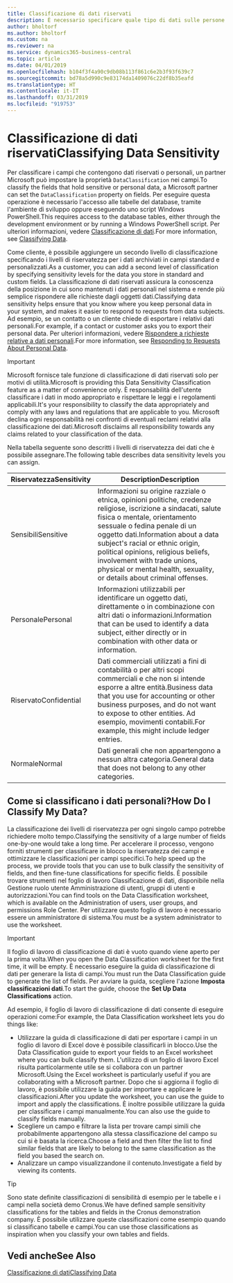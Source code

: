 ```yaml
---
title: Classificazione di dati riservati
description: È necessario specificare quale tipo di dati sulle persone memorizzare in modo da rispondere alle richieste dell'oggetto dati.
author: bholtorf
ms.author: bholtorf
ms.custom: na
ms.reviewer: na
ms.service: dynamics365-business-central
ms.topic: article
ms.date: 04/01/2019
ms.openlocfilehash: b104f3f4a90c9db08b113f861c6e2b3f93f639c7
ms.sourcegitcommit: bd78a5d990c9e83174da1409076c22df8b35eafd
ms.translationtype: HT
ms.contentlocale: it-IT
ms.lasthandoff: 03/31/2019
ms.locfileid: "919753"
---
```

# <a name="classifying-data-sensitivity"></a><span data-ttu-id="42c36-103">Classificazione di dati riservati</span><span class="sxs-lookup"><span data-stu-id="42c36-103">Classifying Data Sensitivity</span></span>
<span data-ttu-id="42c36-104">Per classificare i campi che contengono dati riservati o personali, un partner Microsoft può impostare la proprietà ```DataClassification``` nei campi.</span><span class="sxs-lookup"><span data-stu-id="42c36-104">To classify the fields that hold sensitive or personal data, a Microsoft partner can set the ```DataClassification``` property on fields.</span></span> <span data-ttu-id="42c36-105">Per eseguire questa operazione è necessario l'accesso alle tabelle del database, tramite l'ambiente di sviluppo oppure eseguendo uno script Windows PowerShell.</span><span class="sxs-lookup"><span data-stu-id="42c36-105">This requires access to the database tables, either through the development environment or by running a Windows PowerShell script.</span></span> <span data-ttu-id="42c36-106">Per ulteriori informazioni, vedere [Classificazione di dati](https://docs.microsoft.com/en-us/dynamics-nav/classifying-data).</span><span class="sxs-lookup"><span data-stu-id="42c36-106">For more information, see [Classifying Data](https://docs.microsoft.com/en-us/dynamics-nav/classifying-data).</span></span>  

<span data-ttu-id="42c36-107">Come cliente, è possibile aggiungere un secondo livello di classificazione specificando i livelli di riservatezza per i dati archiviati in campi standard e personalizzati.</span><span class="sxs-lookup"><span data-stu-id="42c36-107">As a customer, you can add a second level of classification by specifying sensitivity levels for the data you store in standard and custom fields.</span></span> <span data-ttu-id="42c36-108">La classificazione di dati riservati assicura la conoscenza della posizione in cui sono mantenuti i dati personali nel sistema e rende più semplice rispondere alle richieste dagli oggetti dati.</span><span class="sxs-lookup"><span data-stu-id="42c36-108">Classifying data sensitivity helps ensure that you know where you keep personal data in your system, and makes it easier to respond to requests from data subjects.</span></span> <span data-ttu-id="42c36-109">Ad esempio, se un contatto o un cliente chiede di esportare i relativi dati personali.</span><span class="sxs-lookup"><span data-stu-id="42c36-109">For example, if a contact or customer asks you to export their personal data.</span></span> <span data-ttu-id="42c36-110">Per ulteriori informazioni, vedere [Rispondere a richieste relative a dati personali](admin-responding-to-requests-about-personal-data.md).</span><span class="sxs-lookup"><span data-stu-id="42c36-110">For more information, see [Responding to Requests About Personal Data](admin-responding-to-requests-about-personal-data.md).</span></span>

> [!Important]
> <span data-ttu-id="42c36-111">Microsoft fornisce tale funzione di classificazione di dati riservati solo per motivi di utilità.</span><span class="sxs-lookup"><span data-stu-id="42c36-111">Microsoft is providing this Data Sensitivity Classification feature as a matter of convenience only.</span></span> <span data-ttu-id="42c36-112">È responsabilità dell'utente classificare i dati in modo appropriato e rispettare le leggi e i regolamenti applicabili.</span><span class="sxs-lookup"><span data-stu-id="42c36-112">It's your responsibility to classify the data appropriately and comply with any laws and regulations that are applicable to you.</span></span> <span data-ttu-id="42c36-113">Microsoft declina ogni responsabilità nei confronti di eventuali reclami relativi alla classificazione dei dati.</span><span class="sxs-lookup"><span data-stu-id="42c36-113">Microsoft disclaims all responsibility towards any claims related to your classification of the data.</span></span>  

<span data-ttu-id="42c36-114">Nella tabella seguente sono descritti i livelli di riservatezza dei dati che è possibile assegnare.</span><span class="sxs-lookup"><span data-stu-id="42c36-114">The following table describes data sensitivity levels you can assign.</span></span>

|<span data-ttu-id="42c36-115">Riservatezza</span><span class="sxs-lookup"><span data-stu-id="42c36-115">Sensitivity</span></span>|<span data-ttu-id="42c36-116">Description</span><span class="sxs-lookup"><span data-stu-id="42c36-116">Description</span></span>|
|----|----|
|<span data-ttu-id="42c36-117">Sensibili</span><span class="sxs-lookup"><span data-stu-id="42c36-117">Sensitive</span></span> | <span data-ttu-id="42c36-118">Informazioni su origine razziale o etnica, opinioni politiche, credenze religiose, iscrizione a sindacati, salute fisica o mentale, orientamento sessuale o fedina penale di un oggetto dati.</span><span class="sxs-lookup"><span data-stu-id="42c36-118">Information about a data subject's racial or ethnic origin, political opinions, religious beliefs, involvement with trade unions, physical or mental health, sexuality, or details about criminal offenses.</span></span> |
|<span data-ttu-id="42c36-119">Personale</span><span class="sxs-lookup"><span data-stu-id="42c36-119">Personal</span></span> | <span data-ttu-id="42c36-120">Informazioni utilizzabili per identificare un oggetto dati, direttamente o in combinazione con altri dati o informazioni.</span><span class="sxs-lookup"><span data-stu-id="42c36-120">Information that can be used to identify a data subject, either directly or in combination with other data or information.</span></span>|
|<span data-ttu-id="42c36-121">Riservato</span><span class="sxs-lookup"><span data-stu-id="42c36-121">Confidential</span></span> | <span data-ttu-id="42c36-122">Dati commerciali utilizzati a fini di contabilità o per altri scopi commerciali e che non si intende esporre a altre entità.</span><span class="sxs-lookup"><span data-stu-id="42c36-122">Business data that you use for accounting or other business purposes, and do not want to expose to other entities.</span></span> <span data-ttu-id="42c36-123">Ad esempio, movimenti contabili.</span><span class="sxs-lookup"><span data-stu-id="42c36-123">For example, this might include ledger entries.</span></span>|
|<span data-ttu-id="42c36-124">Normale</span><span class="sxs-lookup"><span data-stu-id="42c36-124">Normal</span></span> | <span data-ttu-id="42c36-125">Dati generali che non appartengono a nessun altra categoria.</span><span class="sxs-lookup"><span data-stu-id="42c36-125">General data that does not belong to any other categories.</span></span>|

## <a name="how-do-i-classify-my-data"></a><span data-ttu-id="42c36-126">Come si classificano i dati personali?</span><span class="sxs-lookup"><span data-stu-id="42c36-126">How Do I Classify My Data?</span></span>
<span data-ttu-id="42c36-127">La classificazione dei livelli di riservatezza per ogni singolo campo potrebbe richiedere molto tempo.</span><span class="sxs-lookup"><span data-stu-id="42c36-127">Classifying the sensitivity of a large number of fields one-by-one would take a long time.</span></span> <span data-ttu-id="42c36-128">Per accelerare il processo, vengono forniti strumenti per classificare in blocco la riservatezza dei campi e ottimizzare le classificazioni per campi specifici.</span><span class="sxs-lookup"><span data-stu-id="42c36-128">To help speed up the process, we provide tools that you can use to bulk classify the sensitivity of fields, and then fine-tune classifications for specific fields.</span></span> <span data-ttu-id="42c36-129">È possibile trovare strumenti nel foglio di lavoro Classificazione di dati, disponibile nella Gestione ruolo utente Amministrazione di utenti, gruppi di utenti e autorizzazioni.</span><span class="sxs-lookup"><span data-stu-id="42c36-129">You can find tools on the Data Classification worksheet, which is available on the Administration of users, user groups, and permissions Role Center.</span></span> <span data-ttu-id="42c36-130">Per utilizzare questo foglio di lavoro è necessario essere un amministratore di sistema.</span><span class="sxs-lookup"><span data-stu-id="42c36-130">You must be a system administrator to use the worksheet.</span></span>

> [!Important]
> <span data-ttu-id="42c36-131">Il foglio di lavoro di classificazione di dati è vuoto quando viene aperto per la prima volta.</span><span class="sxs-lookup"><span data-stu-id="42c36-131">When you open the Data Classification worksheet for the first time, it will be empty.</span></span> <span data-ttu-id="42c36-132">È necessario eseguire la guida di classificazione di dati per generare la lista di campi.</span><span class="sxs-lookup"><span data-stu-id="42c36-132">You must run the Data Classification guide to generate the list of fields.</span></span> <span data-ttu-id="42c36-133">Per avviare la guida, scegliere l'azione **Imposta classificazioni dati**.</span><span class="sxs-lookup"><span data-stu-id="42c36-133">To start the guide, choose the **Set Up Data Classifications** action.</span></span>

<span data-ttu-id="42c36-134">Ad esempio, il foglio di lavoro di classificazione di dati consente di eseguire operazioni come:</span><span class="sxs-lookup"><span data-stu-id="42c36-134">For example, the Data Classification worksheet lets you do things like:</span></span>  

* <span data-ttu-id="42c36-135">Utilizzare la guida di classificazione di dati per esportare i campi in un foglio di lavoro di Excel dove è possibile classificarli in blocco.</span><span class="sxs-lookup"><span data-stu-id="42c36-135">Use the Data Classification guide to export your fields to an Excel worksheet where you can bulk classify them.</span></span> <span data-ttu-id="42c36-136">L'utilizzo di un foglio di lavoro Excel risulta particolarmente utile se si collabora con un partner Microsoft.</span><span class="sxs-lookup"><span data-stu-id="42c36-136">Using the Excel worksheet is particularly useful if you are collaborating with a Microsoft partner.</span></span> <span data-ttu-id="42c36-137">Dopo che si aggiorna il foglio di lavoro, è possibile utilizzare la guida per importare e applicare le classificazioni.</span><span class="sxs-lookup"><span data-stu-id="42c36-137">After you update the worksheet, you can use the guide to import and apply the classifications.</span></span> <span data-ttu-id="42c36-138">È inoltre possibile utilizzare la guida per classificare i campi manualmente.</span><span class="sxs-lookup"><span data-stu-id="42c36-138">You can also use the guide to classify fields manually.</span></span>  
* <span data-ttu-id="42c36-139">Scegliere un campo e filtrare la lista per trovare campi simili che probabilmente appartengono alla stessa classificazione del campo su cui si è basata la ricerca.</span><span class="sxs-lookup"><span data-stu-id="42c36-139">Choose a field and then filter the list to find similar fields that are likely to belong to the same classification as the field you based the search on.</span></span>  
* <span data-ttu-id="42c36-140">Analizzare un campo visualizzandone il contenuto.</span><span class="sxs-lookup"><span data-stu-id="42c36-140">Investigate a field by viewing its contents.</span></span>  

> [!Tip]
> <span data-ttu-id="42c36-141">Sono state definite classificazioni di sensibilità di esempio per le tabelle e i campi nella società demo Cronus.</span><span class="sxs-lookup"><span data-stu-id="42c36-141">We have defined sample sensitivity classifications for the tables and fields in the Cronus demonstration company.</span></span> <span data-ttu-id="42c36-142">È possibile utilizzare queste classificazioni come esempio quando si classificano tabelle e campi.</span><span class="sxs-lookup"><span data-stu-id="42c36-142">You can use those classifications as inspiration when you classify your own tables and fields.</span></span>

## <a name="see-also"></a><span data-ttu-id="42c36-143">Vedi anche</span><span class="sxs-lookup"><span data-stu-id="42c36-143">See Also</span></span>
[<span data-ttu-id="42c36-144">Classificazione di dati</span><span class="sxs-lookup"><span data-stu-id="42c36-144">Classifying Data</span></span>](https://docs.microsoft.com/en-us/dynamics-nav/classifying-data)  
